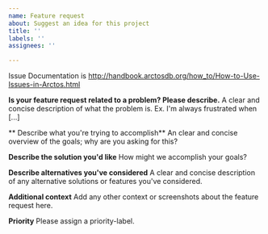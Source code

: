 ```yaml
---
name: Feature request
about: Suggest an idea for this project
title: ''
labels: ''
assignees: ''

---
```


Issue Documentation is http://handbook.arctosdb.org/how_to/How-to-Use-Issues-in-Arctos.html

**Is your feature request related to a problem? Please describe.**
A clear and concise description of what the problem is. Ex. I'm always frustrated when [...]

** Describe what you're trying to accomplish** 
An clear and concise overview of the goals; why are you asking for this?

**Describe the solution you'd like**
How might we accomplish your goals?

**Describe alternatives you've considered**
A clear and concise description of any alternative solutions or features you've considered.

**Additional context**
Add any other context or screenshots about the feature request here.

**Priority**
Please assign a priority-label.
